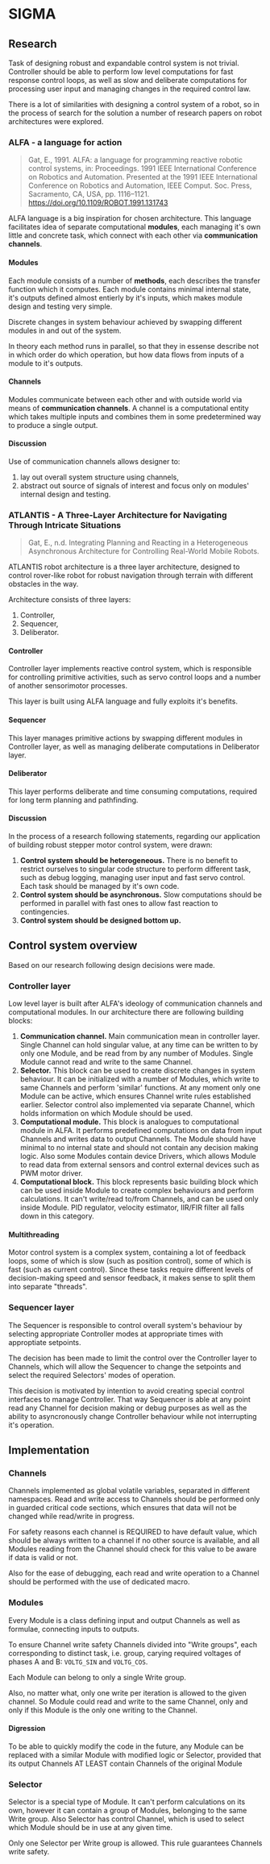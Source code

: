 # SIGMA

## Research

Task of designing robust and expandable control system is not trivial. Controller should be able to perform low level computations for fast response control loops, as well as slow and deliberate computations for processing user input and managing changes in the required control law.

There is a lot of similarities with designing a control system of a robot, so in the process of search for the solution a number of research papers on robot architectures were explored.

### ALFA - a language for action

> Gat, E., 1991. ALFA: a language for programming reactive robotic control systems, in: Proceedings. 1991 IEEE International Conference on Robotics and Automation. Presented at the 1991 IEEE International Conference on Robotics and Automation, IEEE Comput. Soc. Press, Sacramento, CA, USA, pp. 1116–1121. https://doi.org/10.1109/ROBOT.1991.131743

ALFA language is a big inspiration for chosen architecture. This language facilitates idea of separate computational **modules**, each managing it's own little and concrete task, which connect with each other via **communication channels**.

#### Modules

Each module consists of a number of **methods**, each describes the transfer function which it computes. Each module contains minimal internal state, it's outputs defined almost entierly by it's inputs, which makes module design and testing very simple.

Discrete changes in system behaviour achieved by swapping different modules in and out of the system.

In theory each method runs in parallel, so that they in essense describe not in which order do which operation, but how data flows from inputs of a module to it's outputs.

#### Channels

Modules communicate between each other and with outside world via means of **communication channels**. A channel is a computational entity which takes multiple inputs and combines them in some predetermined way to produce a single output.

#### Discussion

Use of communication channels allows designer to:
1. lay out overall system structure using channels,
2. abstract out source of signals of interest and focus only on modules' internal design and testing.


### ATLANTIS - A Three-Layer Architecture for Navigating Through Intricate Situations

> Gat, E., n.d. Integrating Planning and Reacting in a Heterogeneous Asynchronous Architecture for Controlling Real-World Mobile Robots.

ATLANTIS robot architecture is a three layer architecture, designed to control rover-like robot for robust navigation through terrain with different obstacles in the way.

Architecture consists of three layers:
1. Controller,
2. Sequencer,
3. Deliberator.

#### Controller

Controller layer implements reactive control system, which is responsible for controlling primitive activities, such as servo control loops and a number of another sensorimotor processes.

This layer is built using ALFA language and fully exploits it's benefits.

#### Sequencer

This layer manages primitive actions by swapping different modules in Controller layer, as well as managing deliberate computations in Deliberator layer.

#### Deliberator

This layer performs deliberate and time consuming computations, required for long term planning and pathfinding.

#### Discussion

In the process of a research following statements, regarding our application of building robust stepper motor control system, were drawn:
1. **Control system should be heterogeneous.** There is no benefit to restrict ourselves to singular code structure to perform different task, such as debug logging, managing user input and fast servo control. Each task should be managed by it's own code.
2. **Control system should be asynchronous.** Slow computations should be performed in parallel with fast ones to allow fast reaction to contingencies.
3. **Control system should be designed bottom up.**

## Control system overview

Based on our research following design decisions were made.

### Controller layer

Low level layer is built after ALFA's ideology of communication channels and computational modules. In our architecture there are following building blocks:
1. **Communication channel.** Main communication mean in controller layer. Single Channel can hold singular value, at any time can be written to by only one Module, and be read from by any number of Modules. Single Module cannot read and write to the same Channel. <!-- It is volatile global variable, which can be referenced by any module and can be written to by any module, however there are (verbal for now) restrictions on which module can write to which channel. Also, due to nature of choosen Channel implementation only one Module at a time should write in the Channel. -->
1. **Selector.** This block can be used to create discrete changes in system behaviour. It can be initialized with a number of Modules, which write to same Channels and perform 'similar' functions. At any moment only one Module can be active, which ensures Channel write rules established earlier. Selector control also implemented via separate Channel, which holds information on which Module should be used.
1. **Computational module.** This block is analogues to computational module in ALFA. 
It performs predefined computations on data from input Channels and writes data to output Channels. The Module should have minimal to no internal state and should not contain any decision making logic.
Also some Modules contain device Drivers, which allows Module to read data from external sensors and control external devices such as PWM motor driver.
1. **Computational block.** This block represents basic building block which can be used inside Module to create complex behaviours and perform calculations. It can't write/read to/from Channels, and can be used only inside Module. PID regulator, velocity estimator, IIR/FIR filter all falls down in this category.

#### Multithreading

Motor control system is a complex system, containing a lot of feedback loops, some of which is slow (such as position control), some of which is fast (such as current control). Since these tasks require different levels of decision-making speed and sensor feedback, it makes sense to split them into separate "threads".

### Sequencer layer

The Sequencer is responsible to control overall system's behaviour by selecting appropriate Controller modes at appropriate times with approptiate setpoints.

The decision has been made to limit the control over the Controller layer to Channels, which will allow the Sequencer to change the setpoints and select the required Selectors' modes of operation.

This decision is motivated by intention to avoid creating special control interfaces to manage Controller. That way Sequencer is able at any point read any Channel for decision making or debug purposes as well as the ability to asyncronously change Controller behaviour while not interrupting it's operation.

## Implementation

### Channels

Channels implemented as global volatile variables, separated in different namespaces. Read and write access to Channels should be performed only in guarded critical code sections, which ensures that data will not be changed while read/write in progress.

For safety reasons each channel is REQUIRED to have default value, which should be always written to a channel if no other source is available, and all Modules reading from the Channel should check for this value to be aware if data is valid or not.

Also for the ease of debugging, each read and write operation to a Channel should be performed with the use of dedicated macro.

### Modules

Every Module is a class defining input and output Channels as well as formulae, connecting inputs to outputs.

To ensure Channel write safety Channels divided into "Write groups", each corresponding to distinct task, i.e. group, carying required voltages of phases A and B: `VOLTG_SIN` and `VOLTG_COS`.

Each Module can belong to only a single Write group.

Also, no matter what, only one write per iteration is allowed to the given channel. So Module could read and write to the same Channel, only and only if this Module is the only one writing to the Channel.

#### Digression
To be able to quickly modify the code in the future, any Module can be replaced with a similar Module with modified logic or Selector, provided that its output Channels AT LEAST contain Channels of the original Module

### Selector

Selector is a special type of Module. It can't perform calculations on its own, however it can contain a group of Modules, belonging to the same Write group. Also Selector has control Channel, which is used to select which Module should be in use at any given time.

Only one Selector per Write group is allowed. This rule guarantees Channels write safety.
